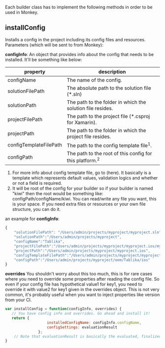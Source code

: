 Each builder class has to implement the following methods in order to be used in Monkey.

## installConfig
Installs a config in the project including its config files and resources.
Parameters (which will be sent to from Monkey):

**configInfo**: An object that provides info about the config that needs to be installed. It'll be something like below:

| property               | description                                                |
|------------------------|------------------------------------------------------------|
| configName             | The name of the config.                                    |
| solutionFilePath       | The absolute path to the solution file (*.sln)             |
| solutionPath           | The path to the folder in which the solution file resides. |
| projectFilePath        | The path to the project file (*.csproj for Xamarin).       |
| projectPath            | The path to the folder in which the project file resides.  |
| configTemplateFilePath | The path to the config template file<sup>1</sup>.                     |
| configPath             | The path to the root of this config for this platform.<sup>2</sup>   |

1. For more info about config template file, go to (here). It basically is a template which represents default values, validation logics and whether or not a field is required.
2. It will be root of the config for your builder so if your builder is named "kiwi" then the root would be something like:
configPath/configName/kiwi. You can read/write any file you want, this is your space. If you need extra files or resources or your own file structure, you can do it.

an example for **configInfo**:
```JavaScript
{
	"solutionFilePath": "/Users/admin/projects/myproject/myproject.sln",
	"solutionPath":"/Users/admin/projects/myproject",
	"configName":"Tablika",
	"projectFilePath":"/Users/admin/projects/myproject/myproject.ios/myproject.ios.csproj",
	"projectPath":"/Users/admin/projects/myproject/myproject.ios",
	"configTemplateFilePath":"/Users/admin/projects/myproject/myproject.ios/config_template.json",
	"configPath":"/Users/admin/projects/myproject/oem/Tablika/ios"
}
```

**overrides**
You shouldn't worry about this too much, this is for rare cases where you need to override some properties after reading the config file. So even if your config file has hypothetical value1 for key1, you need to override it with value2 for key1 given in the overrides object. This is not very common, it's probably useful when you want to inject properties like version from your CI.

```JavaScript
var installConfig = function(configInfo, overrides) {
   // You have config info and overrides. Go ahead and install it!
   return { 
                   installedConfigName: configInfo.configName, 
                   configSettings: evaluationResult 
               }; 
    // Note that evaluationResult is basically the evaluated, finalized and installed config settings.
}
```